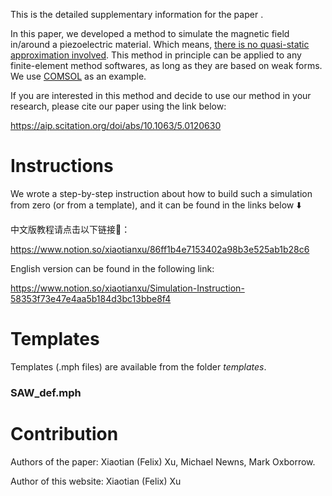 This is the detailed supplementary information for the paper <Simulating the magnetic fields generated by piezoelectric devices using FEM software: Beyond the quasi-static approximation> .

In this paper, we developed a method to simulate the magnetic field in/around a piezoelectric material. Which means, <u>there is no quasi-static approximation involved</u>. This method in principle can be applied to any finite-element method softwares, as long as they are based on weak forms. We use <u>COMSOL</u> as an example.

If you are interested in this method and decide to use our method in your research, please cite our paper using the link below:

https://aip.scitation.org/doi/abs/10.1063/5.0120630

# Instructions

We wrote a step-by-step instruction about how to build such a simulation from zero (or from a template), and it can be found in the links below ⬇️

中文版教程请点击以下链接🔗：

https://www.notion.so/xiaotianxu/86ff1b4e7153402a98b3e525ab1b28c6

English version can be found in the following link:

https://www.notion.so/xiaotianxu/Simulation-Instruction-58353f73e47e4aa5b184d3bc13bbe8f4



# Templates

Templates (.mph files) are available from the folder *templates*.

### SAW_def.mph

# Contribution

Authors of the paper: Xiaotian (Felix) Xu, Michael Newns, Mark Oxborrow.

Author of this website: Xiaotian (Felix) Xu
